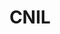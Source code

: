 ---
facebook: http://facebook.com/CNIL
logohandle: cnilfr
sort: cnilfr
title: CNIL
twitter: https://x.com/cnil
website: https://www.cnil.fr/
---